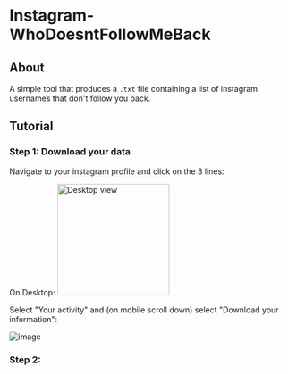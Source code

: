 # Instagram- WhoDoesntFollowMeBack

## About
A simple tool that produces a `.txt` file containing a list of instagram usernames that don't follow you back.

## Tutorial

### Step 1: Download your data

Navigate to your instagram profile and click on the 3 lines:

On Desktop:     <img src="https://github.com/user-attachments/assets/02d83dd0-e4ff-4bb3-afed-ab36099e5f15" alt="Desktop view" width="200">

Select "Your activity" and (on mobile scroll down) select "Download your information":

![image](https://github.com/user-attachments/assets/53e761bb-8d84-4c5b-8db9-3d27d1def8de)







### Step 2:
